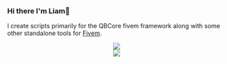 ### Hi there I'm Liam👋

I create scripts primarily for the QBCore fivem framework along with some other standalone tools for <a href="fivem.net">Fivem</a>.
<p align="center">
  <img src="https://github-readme-stats.vercel.app/api/top-langs/?username=Mojito-Fivem&theme=dark">
  <br>
  <img src="https://github-readme-stats.vercel.app/api?username=Mojito-Fivem&count_private=true&show_icons=true&theme=dark&layout=compact">
</p>
